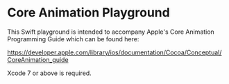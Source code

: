 # Core Animation Playground

This Swift playground is intended to accompany Apple's Core Animation
Programming Guide which can be found here:

https://developer.apple.com/library/ios/documentation/Cocoa/Conceptual/CoreAnimation_guide

Xcode 7 or above is required.
